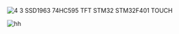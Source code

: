 

![4 3 SSD1963 74HC595 TFT STM32 STM32F401 TOUCH](https://github.com/offpic/SSD1963-16-BIT-74HC595-STM32-TFT-STM32F401/assets/31142397/68bb2cf1-b81d-4caa-8e77-313f293eac48)

![hh](https://github.com/offpic/SSD1963-16-BIT-74HC595-STM32-TFT-STM32F401/assets/31142397/31b22684-3592-4855-a995-3b3478ac74cd)
